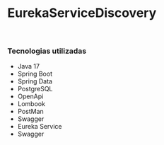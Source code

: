 # EurekaServiceDiscovery

<div style="display: inline_block"><br>
  <h3>Tecnologias utilizadas</h3>
<ul>
<li>Java 17</li>
<li>Spring Boot</li>
<li>Spring Data</li>
<li>PostgreSQL</li>
<li>OpenApi</li>
<li>Lombook</li>
<li>PostMan</li>
<li>Swagger</li>
<li>Eureka Service</li>
<li>Swagger</li>
</ul>
</div>
<br/>
